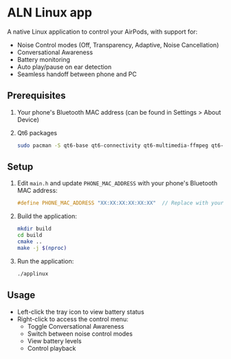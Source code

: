 # ALN Linux app

A native Linux application to control your AirPods, with support for:

- Noise Control modes (Off, Transparency, Adaptive, Noise Cancellation)
- Conversational Awareness
- Battery monitoring
- Auto play/pause on ear detection
- Seamless handoff between phone and PC

## Prerequisites

1. Your phone's Bluetooth MAC address (can be found in Settings > About Device)
2. Qt6 packages

   ```bash
   sudo pacman -S qt6-base qt6-connectivity qt6-multimedia-ffmpeg qt6-multimedia # Arch Linux / EndeavourOS
   ```

## Setup

1. Edit `main.h` and update `PHONE_MAC_ADDRESS` with your phone's Bluetooth MAC address:

   ```cpp
   #define PHONE_MAC_ADDRESS "XX:XX:XX:XX:XX:XX"  // Replace with your phone's MAC
   ```

2. Build the application:

   ```bash
   mkdir build
   cd build
   cmake ..
   make -j $(nproc)
   ```

3. Run the application:

   ```bash
   ./applinux
   ```

## Usage

- Left-click the tray icon to view battery status
- Right-click to access the control menu:
  - Toggle Conversational Awareness
  - Switch between noise control modes
  - View battery levels
  - Control playback
